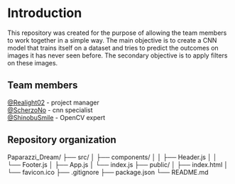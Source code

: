 # Introduction
This repository was created for the purpose of allowing the team members to work together in a simple way. The main objective is to create a CNN model that trains itself on a dataset and tries to predict the outcomes on images it has never seen before. The secondary objective is to apply filters on these images.

## Team members
[@Realight02](https://github.com/ReaLight02) - project manager <br>
[@ScherzoNo](https://github.com/ScherzoNo) - cnn specialist <br>
[@ShinobuSmile](https://github.com/ShinobuSmile) - OpenCV expert <br>

## Repository organization
Paparazzi_Dream/
├── src/
│   ├── components/
│   │   ├── Header.js
│   │   └── Footer.js
│   ├── App.js
│   └── index.js
├── public/
│   ├── index.html
│   └── favicon.ico
├── .gitignore
├── package.json
└── README.md

